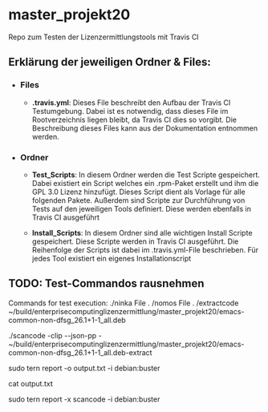 # master_projekt20
Repo zum Testen der Lizenzermittlungstools mit Travis CI

## Erklärung der jeweiligen Ordner & Files:
* ### Files
  * **.travis.yml**: Dieses File beschreibt den Aufbau der Travis CI Testumgebung. Dabei ist es notwendig, dass dieses File im Rootverzeichnis liegen bleibt, da Travis CI dies so vorgibt. Die Beschreibung dieses Files kann aus der Dokumentation entnommen werden.

* ### Ordner
  * **Test_Scripts**: In diesem Ordner werden die Test Scripte gespeichert. Dabei existiert ein Script welches ein .rpm-Paket erstellt und ihm die GPL 3.0 Lizenz hinzufügt. Dieses Script dient als Vorlage für alle folgenden Pakete. Außerdem sind Scripte zur Durchführung von Tests auf den jeweiligen Tools definiert. Diese werden ebenfalls in Travis CI ausgeführt

  * **Install_Scripts**: In diesem Ordner sind alle wichtigen Install Scripte gespeichert. Diese Scripte werden in Travis CI ausgeführt. Die Reihenfolge der Scripts ist dabei im .travis.yml-File beschrieben. Für jedes Tool existiert ein eigenes Installationscript


## TODO: Test-Commandos rausnehmen

Commands for test execution:
./ninka File 
.
/nomos File
.
/extractcode ~/build/enterprisecomputinglizenzermittlung/master_projekt20/emacs-common-non-dfsg_26.1+1-1_all.deb

./scancode -clip --json-pp - ~/build/enterprisecomputinglizenzermittlung/master_projekt20/emacs-common-non-dfsg_26.1+1-1_all.deb-extract

sudo tern report -o output.txt -i debian:buster

cat output.txt

sudo tern report -x scancode -i debian:buster
